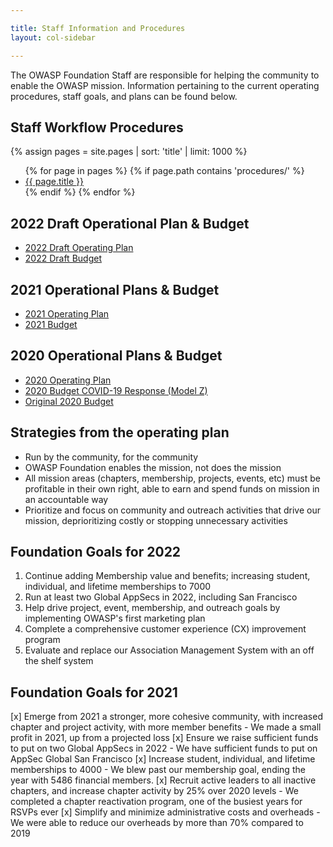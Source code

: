 ```yaml
---

title: Staff Information and Procedures
layout: col-sidebar

---
```


The OWASP Foundation Staff are responsible for helping the community to enable the OWASP mission. Information pertaining to the current operating procedures, staff goals, and plans can be found below.

<!-- rebuild 6 -->
## Staff Workflow Procedures

{% assign pages = site.pages | sort: 'title' | limit: 1000 %}
<ul>
{% for page in pages %}
 {% if page.path contains 'procedures/' %}
 <li><a href="/www-staff{{ page.url | replace: '.html', '' }}">{{ page.title }}</a></li>
 {% endif %}
{% endfor %}
</ul>

## 2022 Draft Operational Plan & Budget

- [2022 Draft Operating Plan](operating-plan/2022/intro)
- [2022 Draft Budget](budget/2022)

## 2021 Operational Plans & Budget

- [2021 Operating Plan](operating-plan/2021/intro-2021)
- [2021 Budget](budget/2021)

## 2020 Operational Plans & Budget

- [2020 Operating Plan](operating-plan/2020/2020)
- [2020 Budget COVID-19 Response (Model Z)](/www-staff/budget/2020-modelz)
- [Original 2020 Budget](/www-staff/budget/2020)

## Strategies from the operating plan

- Run by the community, for the community
- OWASP Foundation enables the mission, not does the mission
- All mission areas (chapters, membership, projects, events, etc) must be profitable in their own right, able to earn and spend funds on mission in an accountable way
- Prioritize and focus on community and outreach activities that drive our mission, deprioritizing costly or stopping unnecessary activities

## Foundation Goals for 2022

1. Continue adding Membership value and benefits; increasing student, individual, and lifetime memberships to 7000
2. Run at least two Global AppSecs in 2022, including San Francisco
3. Help drive project, event, membership, and outreach goals by implementing OWASP's first marketing plan
4. Complete a comprehensive customer experience (CX) improvement program
5. Evaluate and replace our Association Management System with an off the shelf system

## Foundation Goals for 2021

[x] Emerge from 2021 a stronger, more cohesive community, with increased chapter and project activity, with more member benefits
    - We made a small profit in 2021, up from a projected loss
[x] Ensure we raise sufficient funds to put on two Global AppSecs in 2022
    - We have sufficient funds to put on AppSec Global San Francisco
[x] Increase student, individual, and lifetime memberships to 4000
    - We blew past our membership goal, ending the year with 5486 financial members.
[x] Recruit active leaders to all inactive chapters, and increase chapter activity by 25% over 2020 levels
    - We completed a chapter reactivation program, one of the busiest years for RSVPs ever
[x] Simplify and minimize administrative costs and overheads
    - We were able to reduce our overheads by more than 70% compared to 2019
